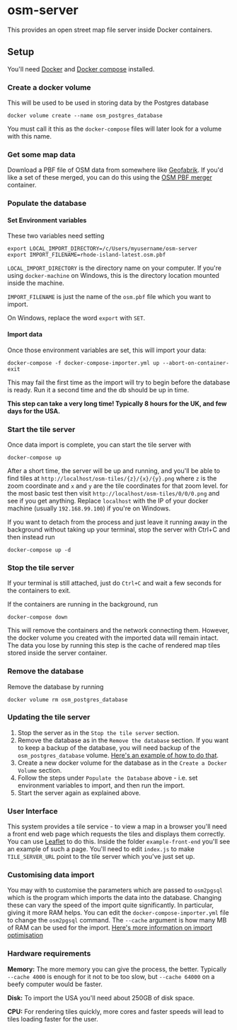 # osm-server

This provides an open street map file server inside Docker containers.

## Setup
You'll need [Docker](https://www.docker.com/) and [Docker compose](https://docs.docker.com/compose/) installed.

### Create a docker volume
This will be used to be used in storing data by the Postgres database

`docker volume create --name osm_postgres_database`

You must call it this as the `docker-compose` files will later look for a volume with this name.

### Get some map data
Download a PBF file of OSM data from somewhere like [Geofabrik](http://download.geofabrik.de/).
If you'd like a set of these merged, you can do this using the [OSM PBF merger](https://github.com/bwindsor/osm-pbf-merger) container.

### Populate the database
#### Set Environment variables
These two variables need setting
```
export LOCAL_IMPORT_DIRECTORY=/c/Users/myusername/osm-server
export IMPORT_FILENAME=rhode-island-latest.osm.pbf
```
`LOCAL_IMPORT_DIRECTORY` is the directory name on your computer. If you're using `docker-machine` on Windows, this is the directory location mounted inside the machine.

`IMPORT_FILENAME` is just the name of the `osm.pbf` file which you want to import.

On Windows, replace the word `export` with `SET`.

#### Import data
Once those environment variables are set, this will import your data:

`docker-compose -f docker-compose-importer.yml up --abort-on-container-exit`

This may fail the first time as the import will try to begin before the database is ready. Run it a second time and the db should be up in time.

**This step can take a very long time! Typically 8 hours for the UK, and few days for the USA.**

### Start the tile server
Once data import is complete, you can start the tile server with

`docker-compose up`

After a short time, the server will be up and running, and you'll be able to find tiles at `http://localhost/osm-tiles/{z}/{x}/{y}.png` where `z` is the zoom coordinate and `x` and `y` are the tile coordinates for that zoom level. for the most basic test then visit `http://localhost/osm-tiles/0/0/0.png` and see if you get anything. Replace `localhost` with the IP of your docker machine (usually `192.168.99.100`) if you're on Windows.

If you want to detach from the process and just leave it running away in the background without taking up your terminal, stop the server with Ctrl+C and then instead run

`docker-compose up -d`

### Stop the tile server
If your terminal is still attached, just do `Ctrl+C` and wait a few seconds for the containers to exit.

If the containers are running in the background, run

`docker-compose down`

This will remove the containers and the network connecting them. However, the docker volume you created with the imported data will remain intact. The data you lose by running this step is the cache of rendered map tiles stored inside the server container.

### Remove the database
Remove the database by running

`docker volume rm osm_postgres_database`

### Updating the tile server
1. Stop the server as in the `Stop the tile server` section.
2. Remove the database as in the `Remove the database` section. If you want to keep a backup of the database, you will need backup of the `osm_postgres_database` volume. [Here's an example of how to do that](https://loomchild.net/2017/03/26/backup-restore-docker-named-volumes/).
3. Create a new docker volume for the database as in the `Create a Docker Volume` section.
4. Follow the steps under `Populate the Database` above - i.e. set environment variables to import, and then run the import.
5. Start the server again as explained above.

### User Interface
This system provides a tile service - to view a map in a browser you'll need a front end web page which requests the tiles and displays them correctly. You can use [Leaflet](http://leafletjs.com/) to do this. Inside the folder `example-front-end` you'll see an example of such a page. You'll need to edit `index.js` to make `TILE_SERVER_URL` point to the tile server which you've just set up.

### Customising data import
You may with to customise the parameters which are passed to `osm2pgsql` which is the program which imports the data into the database. Changing these can vary the speed of the import quite significantly. In particular, giving it more RAM helps. You can edit the `docker-compose-importer.yml` file to change the `osm2pgsql` command. The `--cache` argument is how many MB of RAM can be used for the import. [Here's more information on import optimisation](https://wiki.openstreetmap.org/wiki/Osm2pgsql#Optimization)

### Hardware requirements
**Memory:** The more memory you can give the process, the better. Typically `--cache 4000` is enough for it not to be too slow, but `--cache 64000` on a beefy computer would be faster.

**Disk:** To import the USA you'll need about 250GB of disk space.

**CPU:** For rendering tiles quickly, more cores and faster speeds will lead to tiles loading faster for the user.